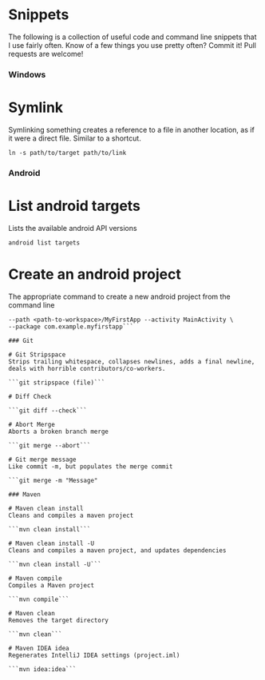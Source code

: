Snippets
========

The following is a collection of useful code and command line snippets that I use fairly often. Know of a few things you use pretty often? Commit it! Pull requests are welcome!

### Windows

# Symlink
Symlinking something creates a reference to a file in another location, as if it were a direct file. Similar to a shortcut.

```ln -s path/to/target path/to/link```

### Android

# List android targets
Lists the available android API versions

```android list targets```

# Create an android project
The appropriate command to create a new android project from the command line
```android create project --target <target-id> --name MyFirstApp \
--path <path-to-workspace>/MyFirstApp --activity MainActivity \
--package com.example.myfirstapp```

### Git

# Git Stripspace
Strips trailing whitespace, collapses newlines, adds a final newline, deals with horrible contributors/co-workers.

```git stripspace (file)```

# Diff Check

```git diff --check```

# Abort Merge
Aborts a broken branch merge

```git merge --abort```

# Git merge message
Like commit -m, but populates the merge commit

```git merge -m "Message"

### Maven

# Maven clean install
Cleans and compiles a maven project

```mvn clean install```

# Maven clean install -U
Cleans and compiles a maven project, and updates dependencies

```mvn clean install -U```

# Maven compile
Compiles a Maven project

```mvn compile```

# Maven clean
Removes the target directory

```mvn clean```

# Maven IDEA idea
Regenerates IntelliJ IDEA settings (project.iml)

```mvn idea:idea```